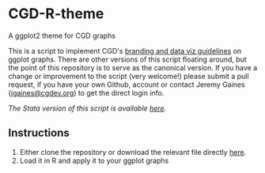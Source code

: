 # CGD-R-theme
A ggplot2 theme for CGD graphs

This is a script to implement CGD's [branding and data viz guidelines](https://centerforglobaldevelop.sharepoint.com/:b:/r/sites/fileshare/Shared%20Documents/NDrive/Communications/CGD%20Branding%20Materials/CGD-Data-Viz-Style-Guide.pdf?csf=1&web=1&e=H081DY) on ggplot graphs. There are other versions of this script floating around, but the point of this repository is to serve as the canonical version. If you have a change or improvement to the script (very welcome!) please submit a pull request, if you have your own Github, account or contact Jeremy Gaines (jgaines@cgdev.org) to get the direct login info.

*The Stata version of this script is available [here](https://github.com/cgdevDC/CGD-stata-scheme).*

## Instructions

1. Either clone the repository or download the relevant file directly [here](https://github.com/cgdevDC/CGD-R-theme/blob/main/theme_cgd.R).
2. Load it in R and apply it to your ggplot graphs
